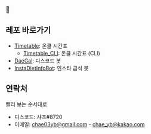 ###  👋

<!--
**chae03yb/chae03yb** is a ✨ _special_ ✨ repository because its `README.md` (this file) appears on your GitHub profile.

Here are some ideas to get you started:

- 🔭 I’m currently working on ...
- 🌱 I’m currently learning ...
- 👯 I’m looking to collaborate on ...
- 🤔 I’m looking for help with ...
- 💬 Ask me about ...
- 📫 How to reach me: ...
- 😄 Pronouns: ...
- ⚡ Fun fact: ...
-->

## 레포 바로가기
* [Timetable](https://github.com/chae03yb/Timetable): 온클 시간표 
  - [Timetable_CLI](https://github.com/chae03yb/Timetable/tree/CLI-python): 온클 시간표 (CLI)
* [DaeGal](https://github.com/chae03yb/DaeGal): 디스코드 봇
* [InstaDietInfoBot](https://github/chae03yb/insta-diet-info-bot): 인스타 급식 봇

## 연락처
빨리 보는 순서대로
* 디스코드: 샤프#8720
* 이메일: chae03yb@gmail.com
       - chae_yb@kakao.com

